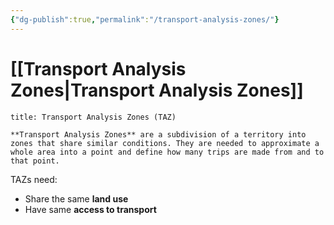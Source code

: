 ```yaml
---
{"dg-publish":true,"permalink":"/transport-analysis-zones/"}
---
```


# [[Transport Analysis Zones\|Transport Analysis Zones]]

```ad-Definizione
title: Transport Analysis Zones (TAZ)

**Transport Analysis Zones** are a subdivision of a territory into zones that share similar conditions. They are needed to approximate a whole area into a point and define how many trips are made from and to that point.

```

TAZs need:
- Share the same **land use**
- Have same **access to transport**
